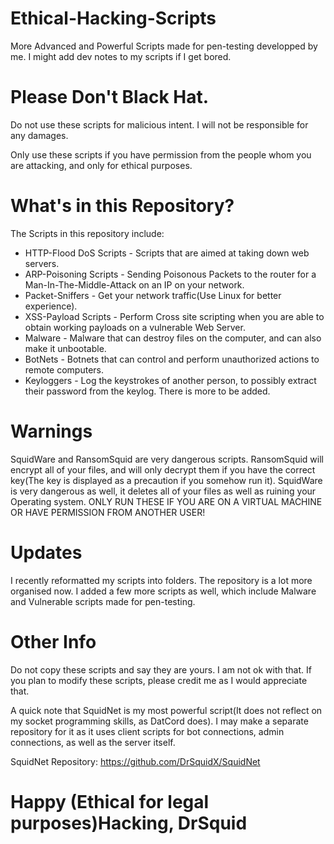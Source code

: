 # Ethical-Hacking-Scripts
More Advanced and Powerful Scripts made for pen-testing developped by me.
I might add dev notes to my scripts if I get bored.

# Please Don't Black Hat.
Do not use these scripts for malicious intent. I will not be responsible for any damages.

Only use these scripts if you have permission from the people whom you are attacking, and only for ethical purposes.

# What's in this Repository?
The Scripts in this repository include:
* HTTP-Flood DoS Scripts - Scripts that are aimed at taking down web servers.
* ARP-Poisoning Scripts  - Sending Poisonous Packets to the router for a Man-In-The-Middle-Attack on an IP on your network.
* Packet-Sniffers        - Get your network traffic(Use Linux for better experience).
* XSS-Payload Scripts    - Perform Cross site scripting when you are able to obtain working payloads on a vulnerable Web Server.
* Malware                - Malware that can destroy files on the computer, and can also make it unbootable.
* BotNets                - Botnets that can control and perform unauthorized actions to remote computers.
* Keyloggers             - Log the keystrokes of another person, to possibly extract their password from the keylog.
There is more to be added.

# Warnings
SquidWare and RansomSquid are very dangerous scripts. RansomSquid will encrypt all of your files, and will only decrypt them if you have the correct key(The key is displayed as a precaution if you somehow run it). SquidWare is very dangerous as well, it deletes all of your files as well as ruining your Operating system. ONLY RUN THESE IF YOU ARE ON A VIRTUAL MACHINE OR HAVE PERMISSION FROM ANOTHER USER!

# Updates
I recently reformatted my scripts into folders. The repository is a lot more organised now. I added a few more scripts as well, which include Malware and Vulnerable scripts made for pen-testing.

# Other Info
Do not copy these scripts and say they are yours. I am not ok with that. If you plan to modify these scripts, please credit me as I would appreciate that.

A quick note that SquidNet is my most powerful script(It does not reflect on my socket programming skills, as DatCord does). I may make a separate repository for it as it uses client scripts for bot connections, admin connections, as well as the server itself.

SquidNet Repository: https://github.com/DrSquidX/SquidNet

# Happy (Ethical for legal purposes)Hacking, DrSquid
